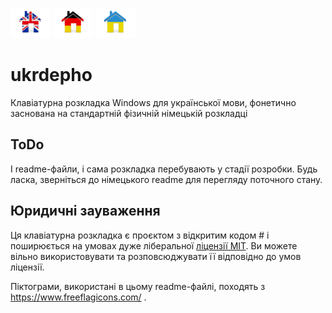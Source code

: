 [![EN](readme-files/united_kingdom_home_icon_64.png)](README.md)
[![DE](readme-files/germany_home_icon_64.png)](README-DE.md)
[![UK](readme-files/ukraine_home_icon_64.png)](README-UK.md)

# ukrdepho
Клавіатурна розкладка Windows для української мови, фонетично заснована на стандартній фізичній німецькій розкладці

## ToDo
І readme-файли, і сама розкладка перебувають у стадії розробки.
Будь ласка, зверніться до німецького readme для перегляду поточного 
стану.

## Юридичні зауваження
Ця клавіатурна розкладка є проєктом з відкритим кодом #
і поширюється на умовах дуже ліберальної
[ліцензії MIT](LICENSE). Ви можете вільно використовувати 
та розповсюджувати її відповідно до умов ліцензії.

Піктограми, використані в цьому readme-файлі, походять з
https://www.freeflagicons.com/ .
